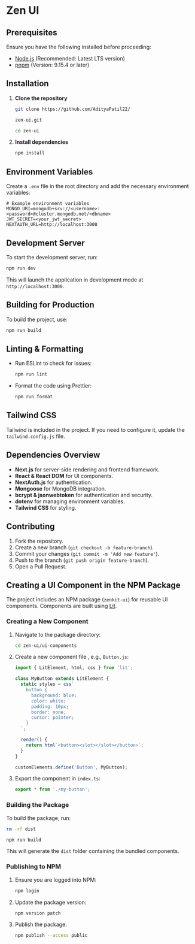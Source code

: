 # Zen UI 

## Prerequisites
Ensure you have the following installed before proceeding:
- [Node.js](https://nodejs.org/) (Recommended: Latest LTS version)
- [pnpm](https://pnpm.io/) (Version: 9.15.4 or later)

## Installation
1. **Clone the repository**
   ```sh
   git clone https://github.com/AdityaPatil22/

   zen-ui.git

   cd zen-ui
   ```

2. **Install dependencies**
   ```sh
   npm install
   ```

## Environment Variables
Create a `.env` file in the root directory and add the necessary environment variables:
```env
# Example environment variables
MONGO_URI=mongodb+srv://<username>:<password>@cluster.mongodb.net/<dbname>
JWT_SECRET=<your_jwt_secret>
NEXTAUTH_URL=http://localhost:3000
```

## Development Server
To start the development server, run:
```sh
npm run dev
```
This will launch the application in development mode at `http://localhost:3000`.

## Building for Production
To build the project, use:
```sh
npm run build
```

## Linting & Formatting
- Run ESLint to check for issues:
  ```sh
  npm run lint
  ```
- Format the code using Prettier:
  ```sh
  npm run format
  ```

## Tailwind CSS
Tailwind is included in the project. If you need to configure it, update the `tailwind.config.js` file.

## Dependencies Overview
- **Next.js** for server-side rendering and frontend framework.
- **React & React DOM** for UI components.
- **NextAuth.js** for authentication.
- **Mongoose** for MongoDB integration.
- **bcrypt & jsonwebtoken** for authentication and security.
- **dotenv** for managing environment variables.
- **Tailwind CSS** for styling.

## Contributing
1. Fork the repository.
2. Create a new branch (`git checkout -b feature-branch`).
3. Commit your changes (`git commit -m 'Add new feature'`).
4. Push to the branch (`git push origin feature-branch`).
5. Open a Pull Request.

## Creating a UI Component in the NPM Package
The project includes an NPM package (`zenkit-ui`) for reusable UI components. Components are built using [Lit](https://lit.dev/).

### Creating a New Component
1. Navigate to the package directory:
   ```sh
   cd zen-ui/ui-components
   ```
2. Create a new component file , e.g., `Button.js`:
   ```ts
   import { LitElement, html, css } from 'lit';

   class MyButton extends LitElement {
     static styles = css`
       button {
         background: blue;
         color: white;
         padding: 10px;
         border: none;
         cursor: pointer;
       }
     `;

     render() {
       return html`<button><slot></slot></button>`;
     }
   }

   customElements.define('Button', MyButton);
   ```

3. Export the component in `index.ts`:
   ```ts
   export * from './my-button';
   ```

### Building the Package
To build the package, run:
```sh
rm -rf dist

npm run build
```
This will generate the `dist` folder containing the bundled components.

### Publishing to NPM
1. Ensure you are logged into NPM:
   ```sh
   npm login
   ```

2. Update the package version:
   ```sh
   npm version patch
   ```

3. Publish the package:
   ```sh
   npm publish --access public
   ```



